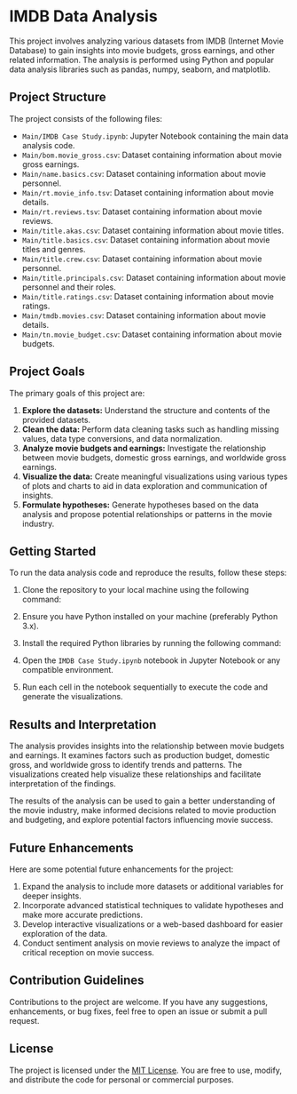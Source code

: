 # IMDB Data Analysis

This project involves analyzing various datasets from IMDB (Internet Movie Database) to gain insights into movie budgets, gross earnings, and other related information. The analysis is performed using Python and popular data analysis libraries such as pandas, numpy, seaborn, and matplotlib.

## Project Structure

The project consists of the following files:

- `Main/IMDB Case Study.ipynb`: Jupyter Notebook containing the main data analysis code.
- `Main/bom.movie_gross.csv`: Dataset containing information about movie gross earnings.
- `Main/name.basics.csv`: Dataset containing information about movie personnel.
- `Main/rt.movie_info.tsv`: Dataset containing information about movie details.
- `Main/rt.reviews.tsv`: Dataset containing information about movie reviews.
- `Main/title.akas.csv`: Dataset containing information about movie titles.
- `Main/title.basics.csv`: Dataset containing information about movie titles and genres.
- `Main/title.crew.csv`: Dataset containing information about movie personnel.
- `Main/title.principals.csv`: Dataset containing information about movie personnel and their roles.
- `Main/title.ratings.csv`: Dataset containing information about movie ratings.
- `Main/tmdb.movies.csv`: Dataset containing information about movie details.
- `Main/tn.movie_budget.csv`: Dataset containing information about movie budgets.

## Project Goals

The primary goals of this project are:

1. **Explore the datasets:** Understand the structure and contents of the provided datasets.
2. **Clean the data:** Perform data cleaning tasks such as handling missing values, data type conversions, and data normalization.
3. **Analyze movie budgets and earnings:** Investigate the relationship between movie budgets, domestic gross earnings, and worldwide gross earnings.
4. **Visualize the data:** Create meaningful visualizations using various types of plots and charts to aid in data exploration and communication of insights.
5. **Formulate hypotheses:** Generate hypotheses based on the data analysis and propose potential relationships or patterns in the movie industry.

## Getting Started

To run the data analysis code and reproduce the results, follow these steps:

1. Clone the repository to your local machine using the following command:

2. Ensure you have Python installed on your machine (preferably Python 3.x).

3. Install the required Python libraries by running the following command:

4. Open the `IMDB Case Study.ipynb` notebook in Jupyter Notebook or any compatible environment.

5. Run each cell in the notebook sequentially to execute the code and generate the visualizations.

## Results and Interpretation

The analysis provides insights into the relationship between movie budgets and earnings. It examines factors such as production budget, domestic gross, and worldwide gross to identify trends and patterns. The visualizations created help visualize these relationships and facilitate interpretation of the findings.

The results of the analysis can be used to gain a better understanding of the movie industry, make informed decisions related to movie production and budgeting, and explore potential factors influencing movie success.

## Future Enhancements

Here are some potential future enhancements for the project:

1. Expand the analysis to include more datasets or additional variables for deeper insights.
2. Incorporate advanced statistical techniques to validate hypotheses and make more accurate predictions.
3. Develop interactive visualizations or a web-based dashboard for easier exploration of the data.
4. Conduct sentiment analysis on movie reviews to analyze the impact of critical reception on movie success.

## Contribution Guidelines

Contributions to the project are welcome. If you have any suggestions, enhancements, or bug fixes, feel free to open an issue or submit a pull request.

## License

The project is licensed under the [MIT License](https://opensource.org/licenses/MIT). You are free to use, modify, and distribute the code for personal or commercial purposes.
